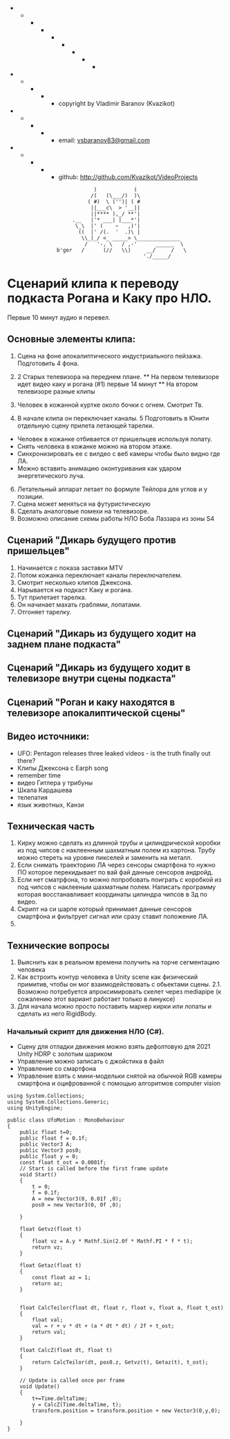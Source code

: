   + - - - + - + - -
  + - + - + copyright by Vladimir Baranov (Kvazikot)  <br>
  + - + - + email: vsbaranov83@gmail.com  <br>
  + - + - + github: http://github.com/Kvazikot/VideoProjects  <br>
```
                            )            (
                           /(   (\___/)  )\
                          ( #)  \ ('')| ( #
                           ||___c\  > '__||
                           ||**** ),_/ **'|
                     .__   |'* ___| |___*'|
                      \_\  |' (    ~   ,)'|
                       ((  |' /(.  '  .)\ |
                        \\_|_/ <_ _____> \______________
                         /   '-, \   / ,-'      ______  \
                b'ger   /      (//   \\)     __/     /   \
                                            './_____/
```     
# Сценарий клипа к переводу подкаста Рогана и Каку про НЛО.
Первые 10 минут аудио я перевел. 

##  Основные элементы клипа:
1. Сцена на фоне апокалиптического индустриального пейзажа. Подготовить 4 фона.

2. 2 Старых телевизора на переднем плане.
   ** На первом телевизоре идет видео каку и рогана (#1) первые 14 минут
   ** На втором телевизоре разные клипы
3. Человек в кожанной куртке около бочки с огнем. Смотрит Тв.
4. В начале клипа он переключает каналы. 
5 Подготовить в Юнити отдельную сцену прилета летающей тарелки.
* Человек в кожанке отбивается от пришельцев используя лопату.
* Снять человека в кожанке можно на втором этаже.
* Синхронизировать ее с вилдео с веб камеры чтобы было видно где ЛА.
* Можно вставить анимацию оконтуривания как ударом энергетического луча.
6. Летательный аппарат летает по формуле Тейлора для углов и y позиции.
7. Сцена может меняться на футуристическую
8. Сделать аналоговые помехи на телевизоре.
9. Возможно описание схемы работы НЛО Боба Лаззара из зоны S4

##  Сценарий "Дикарь будущего против пришельцев"
1. Начинается с показа заставки MTV
2. Потом кожанка переключает каналы переключателем.
3. Смотрит несколько клипов Джексона.
4. Нарывается на подкаст Каку и рогана.
5. Тут прилетает тарелка.
6. Он начинает махать граблями, лопатами.
7. Отгоняет тарелку.

## Сценарий "Дикарь из будущего ходит на заднем плане подкаста"

## Сценарий "Дикарь из будущего ходит в телевизоре внутри сцены подкаста"

## Сценарий "Роган и каку находятся в телевизоре апокалиптической сцены"

## Видео источники:
* UFO: Pentagon releases three leaked videos - is the truth finally out there?
* Клипы Джексона с Earph song 
* remember time 
* видео Гитлера у трибуны
* Шкала Кардашева
* телепатия
* язык животных, Канзи

## Техническая часть
1. Кирку можно сделать из длинной трубы и цилиндрической коробки из под чипсов 
с наклеенным шахматным полем из картона. Трубу можно стереть на уровне пикселей и заменить на металл.
2. Если снимать траекторию ЛА через сенсоры смартфона то нужно ПО которое перекидывает по вай фай данные сенсоров андройд.
3. Если нет сматрфона, то можно попробовать поиграть с коробкой из под чипсов с наклееным шахматным полем. 
Написать программу которая восстанавливает координаты цилиндра чипсов в 3д по видео. 
5. Скрипт на си шарпе который принимает данные сенсоров смартфона и фильтрует сигнал или сразу ставит положение ЛА.
6. 

## Технические вопросы
1. Выяснить как в реальном времени получить на торче сегментацию человека
2. Как встроить контур человека в Unity scene как физический примитив, чтобы он мог взаимодействовать с обьектами сцены.
2.1.  Возможно потребуется апроксимировать скелет через mediapipe (к сожалению этот вариант работает только в линуксе)
3. Для начала можно просто поставить маркер кирки или лопаты и сделать из него RigidBody.

### Начальный скрипт для движения НЛО (C#). 
  * Сцену для отладки движения можно взять дефолтовую для 2021 Unity HDRP с золотым шариком 
  * Управление можно записать с джойстика в файл
  * Управление со смартфона
  * Управление взять с мини-модельки снятой на обычной RGB камеры смартфона и оцифрованной с помощью алгоритмов computer vision

```
using System.Collections;
using System.Collections.Generic;
using UnityEngine;

public class UfoMotion : MonoBehaviour
{
	public float t=0;
	public float f = 0.1f;
	public Vector3 A;
	public Vector3 pos0;
	public float y = 0;
	const float t_ost = 0.0001f;
    // Start is called before the first frame update
    void Start()
    {
		t = 0;
		f = 0.1f;
		A = new Vector3(0, 0.01f ,0);
		pos0 = new Vector3(0, 0f ,0);
        
    }
	
	float Getvz(float t)
	{
		float vz = A.y * Mathf.Sin(2.0f * Mathf.PI * f * t);		
		return vz;
	}
	
	float Getaz(float t)
	{
		const float az = 1;
		return az;
	}
	
	
    float CalcTeilor(float dt, float r, float v, float a, float t_ost)
	{
		float val;
        val = r + v * dt + (a * dt * dt) / 2f + t_ost;
		return val;
	}
			
	float CalcZ(float dt, float t)
	{
		return CalcTeilor(dt, pos0.z, Getvz(t), Getaz(t), t_ost);
	}
		
    // Update is called once per frame
    void Update()
    {
		t+=Time.deltaTime;
		y = CalcZ(Time.deltaTime, t);
		transform.position = transform.position + new Vector3(0,y,0);
		
    }
}

```
